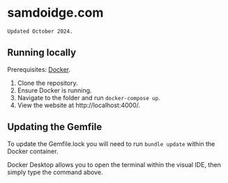 # samdoidge.com

`Updated October 2024.`

## Running locally

Prerequisites: [Docker](https://www.docker.com/).

1. Clone the repository.
2. Ensure Docker is running.
3. Navigate to the folder and run `docker-compose up`.
4. View the website at http://localhost:4000/.

## Updating the Gemfile

To update the Gemfile.lock you will need to run `bundle update` within the Docker container.

Docker Desktop allows you to open the terminal within the visual IDE, then simply type the command above.
